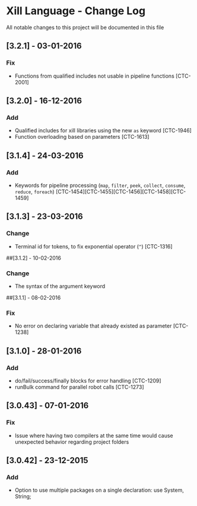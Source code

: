 # Xill Language - Change Log
All notable changes to this project will be documented in this file

## [3.2.1] - 03-01-2016
### Fix
- Functions from qualified includes not usable in pipeline functions [CTC-2001]

## [3.2.0] - 16-12-2016
### Add
- Qualified includes for xill libraries using the new `as` keyword [CTC-1946]
- Function overloading based on parameters [CTC-1613]

## [3.1.4] - 24-03-2016
### Add
- Keywords for pipeline processing (`map`, `filter`, `peek`, `collect`, `consume`, `reduce`, `foreach`) [CTC-1454][CTC-1455][CTC-1456][CTC-1458][CTC-1459]

## [3.1.3] - 23-03-2016
### Change
- Terminal id for tokens, to fix exponential operator (`^`) [CTC-1316]

##[3.1.2] - 10-02-2016
### Change
- The syntax of the argument keyword

##[3.1.1] - 08-02-2016
### Fix
- No error on declaring variable that already existed as parameter [CTC-1238]

## [3.1.0] - 28-01-2016
### Add
- do/fail/success/finally blocks for error handling [CTC-1209]
- runBulk command for parallel robot calls [CTC-1273]

## [3.0.43] - 07-01-2016
### Fix
 - Issue where having two compilers at the same time would cause unexpected behavior regarding project folders

## [3.0.42] - 23-12-2015
### Add
 - Option to use multiple packages on a single declaration: use System, String;